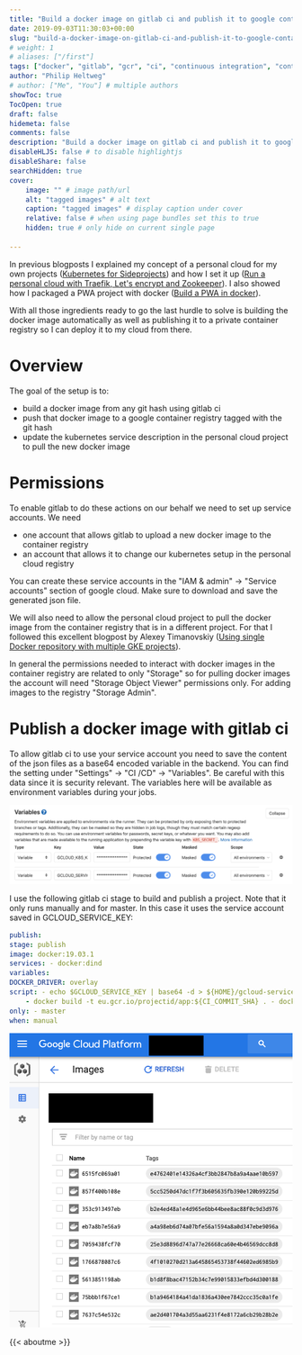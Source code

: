 ```yaml
---
title: "Build a docker image on gitlab ci and publish it to google container registry"
date: 2019-09-03T11:30:03+00:00
slug: "build-a-docker-image-on-gitlab-ci-and-publish-it-to-google-container-registry"
# weight: 1
# aliases: ["/first"]
tags: ["docker", "gitlab", "gcr", "ci", "continuous integration", "continuous deployment", "kubernetes", "devops", "personal-cloud"]
author: "Philip Heltweg"
# author: ["Me", "You"] # multiple authors
showToc: true
TocOpen: true
draft: false
hidemeta: false
comments: false
description: "Build a docker image on gitlab ci and publish it to google container registry"
disableHLJS: false # to disable highlightjs
disableShare: false
searchHidden: true
cover:
    image: "" # image path/url
    alt: "tagged images" # alt text
    caption: "tagged images" # display caption under cover
    relative: false # when using page bundles set this to true
    hidden: true # only hide on current single page

---
```


In previous blogposts I explained my concept of a personal cloud for my own projects ([Kubernetes for Sideprojects](https://heltweg.org/posts/kubernetes-for-sideprojects-hardware-is-dead/)) and how I set it up ([Run a personal cloud with Traefik, Let's encrypt and Zookeeper](https://heltweg.org/posts/run-a-personal-cloud-with-traefik-lets-encrypt-and-zookeeper/)). I also showed how I packaged a PWA project with docker ([Build a PWA in docker](https://heltweg.org/posts/build-a-progressive-web-app-in-docker-with-nginx-to-deploy-to-kubernetes-or-docker-swarm/)).

With all those ingredients ready to go the last hurdle to solve is building the docker image automatically as well as publishing it to a private container registry so I can deploy it to my cloud from there.

# Overview

The goal of the setup is to:

- build a docker image from any git hash using gitlab ci
- push that docker image to a google container registry tagged with the git hash
- update the kubernetes service description in the personal cloud project to pull the new docker image

# Permissions

To enable gitlab to do these actions on our behalf we need to set up service accounts. We need

- one account that allows gitlab to upload a new docker image to the container registry
- an account that allows it to change our kubernetes setup in the personal cloud registry

You can create these service accounts in the "IAM & admin" -> "Service accounts" section of google cloud. Make sure to download and save the generated json file.

We will also need to allow the personal cloud project to pull the docker image from the container registry that is in a different project. For that I followed this excellent blogpost by Alexey Timanovskiy ([Using single Docker repository with multiple GKE projects](https://medium.com/google-cloud/using-single-docker-repository-with-multiple-gke-projects-1672689f780c)).

In general the permissions needed to interact with docker images in the container registry are related to only "Storage" so for pulling docker images the account will need "Storage Object Viewer" permissions only. For adding images to the registry "Storage Admin".

# Publish a docker image with gitlab ci

To allow gitlab ci to use your service account you need to save the content of the json files as a base64 encoded variable in the backend. You can find the setting under "Settings" -> "CI /CD" -> "Variables". Be careful with this data since it is security relevant. The variables here will be available as environment variables during your jobs.

![The service account variables](/img/posts/build-a-docker-image-on-gitlab-ci-and-publish-it-to-google-container-registry/gitlab-ci-variables.png#center)

I use the following gitlab ci stage to build and publish a project. Note that it only runs manually and for master. In this case it uses the service account saved in GCLOUD_SERVICE_KEY:

```yml
publish:
stage: publish
image: docker:19.03.1
services: - docker:dind
variables:
DOCKER_DRIVER: overlay
script: - echo $GCLOUD_SERVICE_KEY | base64 -d > ${HOME}/gcloud-service-key.json - docker login -u \_json_key --password-stdin https://eu.gcr.io < ${HOME}/gcloud-service-key.json
    - docker build -t eu.gcr.io/projectid/app:${CI_COMMIT_SHA} . - docker push "eu.gcr.io/projectid/app:\${CI_COMMIT_SHA}"
only: - master
when: manual
```

![The resulting tagged images in gcr](/img/posts/build-a-docker-image-on-gitlab-ci-and-publish-it-to-google-container-registry/tagged-images.png#center)

{{< aboutme >}}
